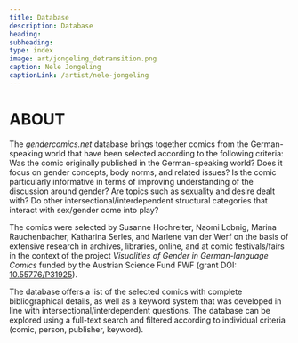 ```yaml
---
title: Database
description: Database
heading:
subheading:
type: index
image: art/jongeling_detransition.png
caption: Nele Jongeling
captionLink: /artist/nele-jongeling
---
```


# ABOUT

The _gendercomics.net_ database brings together comics from the German-speaking world that have been selected according to the following criteria: Was the comic originally published in the German-speaking world? Does it focus on gender concepts, body norms, and related issues? Is the comic particularly informative in terms of improving understanding of the discussion around gender? Are topics such as sexuality and desire dealt with? Do other intersectional/interdependent structural categories that interact with sex/gender come into play?

The comics were selected by Susanne Hochreiter, Naomi Lobnig, Marina Rauchenbacher, Katharina Serles, and Marlene van der Werf on the basis of extensive research in archives, libraries, online, and at comic festivals/fairs in the context of the project _Visualities of Gender in German-language Comics_ funded by the Austrian Science Fund FWF (grant DOI: [10.55776/P31925](https://www.fwf.ac.at/forschungsradar/10.55776/P31925)).

The database offers a list of the selected comics with complete bibliographical details, as well as a keyword system that was developed in line with intersectional/interdependent questions. The database can be explored using a full-text search and filtered according to individual criteria (comic, person, publisher, keyword).
